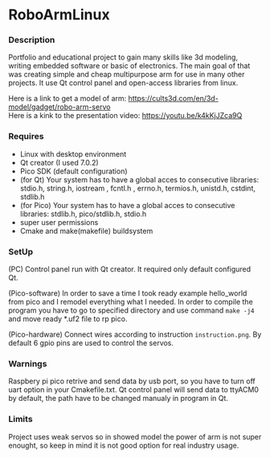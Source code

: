# RoboArmLinux

### Description

 Portfolio and educational project to gain many skills like 3d modeling, writing embedded software or basic of electronics. 
 The main goal of that was creating simple and cheap multipurpose arm for use in many other projects. It use Qt control panel and open-access libraries from linux.

 Here is a link to get a model of arm: https://cults3d.com/en/3d-model/gadget/robo-arm-servo<br />
 Here is a kink to the presentation video: https://youtu.be/k4kKjJZca9Q
   
   
### Requires

 - Linux with desktop environment
 - Qt creator (I used 7.0.2)
 - Pico SDK (default configuration)
 - (for Qt) Your system has to have a global acces to consecutive libraries: stdio.h, string.h, iostream ,
 fcntl.h , errno.h, termios.h, unistd.h, cstdint, stdlib.h
 - (for Pico) Your system has to have a global acces to consecutive libraries: stdlib.h, pico/stdlib.h, stdio.h
 - super user permissions
 - Cmake and make(makefile) buildsystem
  
  
### SetUp

 (PC) Control panel run with Qt creator. It required only default configured Qt.
 
 (Pico-software) In order to save a time I took ready example hello_world from pico and I remodel everything what I needed.
 In order to compile the program you have to go to specified directory and use command `make -j4` and move ready *.uf2 file to rp pico.

 (Pico-hardware) Connect wires according to instruction `instruction.png`. By default 6 gpio pins are used to control the servos. 
 
 
### Warnings

 Raspbery pi pico retrive and send data by usb port, so you have to turn off uart option in your Cmakefile.txt.
 Qt control panel will send data to ttyACM0 by default, the path have to be changed manualy in program in Qt.


### Limits
 Project uses weak servos so in showed model the power of arm is not super enought, so keep in mind it is not good option for real industry usage.
